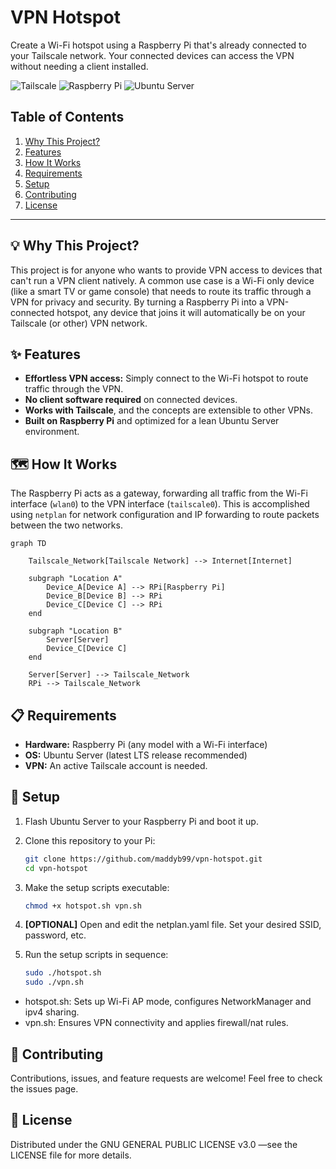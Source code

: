 # VPN Hotspot

Create a Wi-Fi hotspot using a Raspberry Pi that's already connected to your Tailscale network. Your connected devices can access the VPN without needing a client installed.

![Tailscale](https://img.shields.io/badge/Tailscale-282F3B?style=for-the-badge&logo=tailscale&logoColor=white)
![Raspberry Pi](https://img.shields.io/badge/Raspberry%20Pi-A22846?style=for-the-badge&logo=raspberry-pi&logoColor=white)
![Ubuntu Server](https://img.shields.io/badge/Ubuntu%20Server-E95420?style=for-the-badge&logo=ubuntu&logoColor=white)

## Table of Contents

1. [Why This Project?](#-why-this-project)  
2. [Features](#-features)  
3. [How It Works](#-how-it-works)  
4. [Requirements](#-requirements)  
5. [Setup](#-setup)  
6. [Contributing](#-contributing)  
7. [License](#-license)

---

## 💡 Why This Project?

This project is for anyone who wants to provide VPN access to devices that can't run a VPN client natively. A common use case is a Wi-Fi only device (like a smart TV or game console) that needs to route its traffic through a VPN for privacy and security. By turning a Raspberry Pi into a VPN-connected hotspot, any device that joins it will automatically be on your Tailscale (or other) VPN network.

## ✨ Features

*   **Effortless VPN access:** Simply connect to the Wi-Fi hotspot to route traffic through the VPN.
*   **No client software required** on connected devices.
*   **Works with Tailscale**, and the concepts are extensible to other VPNs.
*   **Built on Raspberry Pi** and optimized for a lean Ubuntu Server environment.

## 🗺️ How It Works

The Raspberry Pi acts as a gateway, forwarding all traffic from the Wi-Fi interface (`wlan0`) to the VPN interface (`tailscale0`). This is accomplished using `netplan` for network configuration and IP forwarding to route packets between the two networks.

```mermaid
graph TD
    
    Tailscale_Network[Tailscale Network] --> Internet[Internet]

    subgraph "Location A"
        Device_A[Device A] --> RPi[Raspberry Pi]
        Device_B[Device B] --> RPi
        Device_C[Device C] --> RPi
    end

    subgraph "Location B"
        Server[Server]
        Device_C[Device C]
    end

    Server[Server] --> Tailscale_Network
    RPi --> Tailscale_Network
```

## 📋 Requirements

*  **Hardware:** Raspberry Pi (any model with a Wi-Fi interface)
*  **OS:** Ubuntu Server (latest LTS release recommended)
*  **VPN:** An active Tailscale account is needed.

## 🚀 Setup

1. Flash Ubuntu Server to your Raspberry Pi and boot it up.  
2. Clone this repository to your Pi:

   ```bash
   git clone https://github.com/maddyb99/vpn-hotspot.git
   cd vpn-hotspot
   ```
3. Make the setup scripts executable:

   ```bash
   chmod +x hotspot.sh vpn.sh
   ```
4. **[OPTIONAL]** Open and edit the netplan.yaml file. Set your desired SSID, password, etc.
5. Run the setup scripts in sequence:
   ```bash
   sudo ./hotspot.sh
   sudo ./vpn.sh
   ```
  * hotspot.sh: Sets up Wi-Fi AP mode, configures NetworkManager and ipv4 sharing.
  * vpn.sh: Ensures VPN connectivity and applies firewall/nat rules.

## 🤝 Contributing
Contributions, issues, and feature requests are welcome! Feel free to check the issues page.

## 📄 License

Distributed under the GNU GENERAL PUBLIC LICENSE v3.0
—see the LICENSE file for more details.
